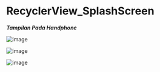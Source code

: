 # RecyclerView_SplashScreen
<b><i>Tampilan Pada Handphone</i></b>

![image](https://user-images.githubusercontent.com/56193251/176735171-deba2632-1ebb-4dd9-82bb-9577aff69ade.png)

![image](https://user-images.githubusercontent.com/56193251/176735705-098e7e67-8b3f-4b19-852f-c6895a3f839f.png)

![image](https://user-images.githubusercontent.com/56193251/176735748-c4a5f08f-77b7-4115-9da1-a9e01b5fcc5c.png)
